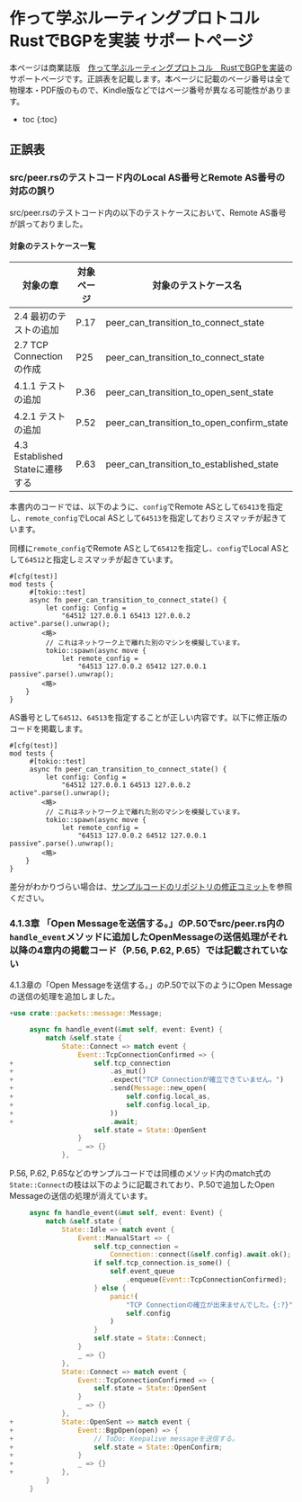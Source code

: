 # 作って学ぶルーティングプロトコル　RustでBGPを実装 サポートページ

本ページは商業誌版　[作って学ぶルーティングプロトコル　RustでBGPを実装](https://nextpublishing.jp/book/15905.html)のサポートページです。正誤表を記載します。本ページに記載のページ番号は全て物理本・PDF版のもので、Kindle版などではページ番号が異なる可能性があります。

* toc
{:toc}

## 正誤表

### src/peer.rsのテストコード内のLocal AS番号とRemote AS番号の対応の誤り

src/peer.rsのテストコード内の以下のテストケースにおいて、Remote AS番号が誤っておりました。

#### 対象のテストケース一覧

| 対象の章 | 対象ページ | 対象のテストケース名 |
----|---- |----
| 2.4 最初のテストの追加 | P.17 | peer_can_transition_to_connect_state |
| 2.7 TCP Connectionの作成 | P25 | peer_can_transition_to_connect_state |
| 4.1.1 テストの追加 | P.36 | peer_can_transition_to_open_sent_state
| 4.2.1 テストの追加 | P.52 | peer_can_transition_to_open_confirm_state
| 4.3 Established Stateに遷移する | P.63 | peer_can_transition_to_established_state

本書内のコードでは、以下のように、`config`でRemote ASとして`65413`を指定し、`remote_config`でLocal ASとして`64513`を指定しておりミスマッチが起きています。

同様に`remote_config`でRemote ASとして`65412`を指定し、`config`でLocal ASとして`64512`と指定しミスマッチが起きています。

```[Rust]
#[cfg(test)]
mod tests {
     #[tokio::test]
     async fn peer_can_transition_to_connect_state() {
         let config: Config =
             "64512 127.0.0.1 65413 127.0.0.2 active".parse().unwrap();
        <略>
         // これはネットワーク上で離れた別のマシンを模擬しています。
         tokio::spawn(async move {
             let remote_config =
                 "64513 127.0.0.2 65412 127.0.0.1 passive".parse().unwrap();
        <略>
    }
}
```

AS番号として`64512`、`64513`を指定することが正しい内容です。以下に修正版のコードを掲載します。

```[Rust]
#[cfg(test)]
mod tests {
     #[tokio::test]
     async fn peer_can_transition_to_connect_state() {
         let config: Config =
             "64512 127.0.0.1 64513 127.0.0.2 active".parse().unwrap();
        <略>
         // これはネットワーク上で離れた別のマシンを模擬しています。
         tokio::spawn(async move {
             let remote_config =
                 "64513 127.0.0.2 64512 127.0.0.1 passive".parse().unwrap();
        <略>
    }
}
```

差分がわかりづらい場合は、[サンプルコードのリポジトリの修正コミット](https://github.com/Miyoshi-Ryota/mrbgpdv2/commit/26bdddad468731e903045065ac68a31e8e01cd14
)を参照ください。


### 4.1.3章 「Open Messageを送信する。」のP.50でsrc/peer.rs内の`handle_event`メソッドに追加したOpenMessageの送信処理がそれ以降の4章内の掲載コード（P.56, P.62, P.65）では記載されていない

4.1.3章の「Open Messageを送信する。」のP.50で以下のようにOpen Messageの送信の処理を追加しました。

```Rust
+use crate::packets::message::Message;

     async fn handle_event(&mut self, event: Event) {
         match &self.state {
             State::Connect => match event {
                 Event::TcpConnectionConfirmed => {
+                    self.tcp_connection
+                        .as_mut()
+                        .expect("TCP Connectionが確立できていません。")
+                        .send(Message::new_open(
+                            self.config.local_as,
+                            self.config.local_ip,
+                        ))
+                        .await;
                     self.state = State::OpenSent
                 }
                 _ => {}
             },
```

P.56, P.62, P.65などのサンプルコードでは同様のメソッド内のmatch式の`State::Connect`の枝は以下のように記載されており、P.50で追加したOpen Messageの送信の処理が消えています。

```Rust
     async fn handle_event(&mut self, event: Event) {
         match &self.state {
             State::Idle => match event {
                 Event::ManualStart => {
                     self.tcp_connection =
                         Connection::connect(&self.config).await.ok();
                     if self.tcp_connection.is_some() {
                         self.event_queue
                             .enqueue(Event::TcpConnectionConfirmed);
                     } else {
                         panic!(
                             "TCP Connectionの確立が出来ませんでした。{:?}",
                             self.config
                         )
                     }
                     self.state = State::Connect;
                 }
                 _ => {}
             },
             State::Connect => match event {
                 Event::TcpConnectionConfirmed => {
                     self.state = State::OpenSent
                 }
                 _ => {}
             },
+            State::OpenSent => match event {
+                Event::BgpOpen(open) => {
+                    // ToDo: Keepalive messageを送信する。
+                    self.state = State::OpenConfirm;
+                }
+                _ => {}
+            },
         }
     }
```
